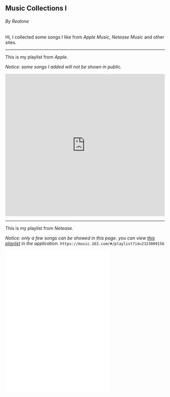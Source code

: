 ## Music Collections I

###### By *Realone*

Hi, I collected some songs I like from *Apple Music*, *Netease Music* and other sites.

------

This is my playlist from *Apple*.  

*Notice: some songs I added will not be shown in public.*

<iframe allow="autoplay *; encrypted-media *;" frameborder="0" height="450" style="width:100%;max-width:660px;overflow:hidden;background:transparent;" sandbox="allow-forms allow-popups allow-same-origin allow-scripts allow-storage-access-by-user-activation allow-top-navigation-by-user-activation" src="https://embed.music.apple.com/cn/playlist/liked/pl.u-XkD0vlLU2EBj69K"></iframe>

------

This is my playlist from *Netease*.  

*Notice: only a few songs can be showed in this page. you can view [this playlist](https://music.163.com/#/playlist?id=2323009156)  in the application.* `https://music.163.com/#/playlist?id=2323009156`

<iframe frameborder="no" border="0" marginwidth="0" marginheight="0" width=330 height=450 src="//music.163.com/outchain/player?type=0&id=2323009156&auto=0&height=430"></iframe>